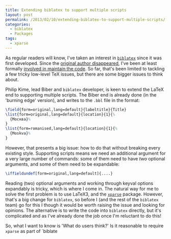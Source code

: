 ```yaml
---
title: Extending biblatex to support multiple scripts
layout: post
permalink: /2013/02/10/extending-biblatex-to-support-multiple-scripts/
categories:
  - biblatex
  - Packages
tags:
  - xparse
---
```

As regular readers will know, I've taken an interest in [`biblatex`](https://ctan.org/pkg/biblatex) since it was first developed. Since the [original author disappeared](/2012/04/03/biblatex-status/), I've been at least formally [involved in maintain the code](/2012/04/23/biblatex-a-team-to-continue-the-work/). So far, that's been limited to tackling a few tricky low-level TeX issues, but there are some bigger issues to think about.

Philip Kime, lead Biber and `biblatex` developer, is keen to extend the LaTeX end to supporting multiple scripts. The Biber end is already done (in the 'burning edge' version), and writes to the `.bbl` file in the format:

<!-- {% raw %} -->
```latex
\field{form=original,lang=default}{labeltitle}{Title}
\list{form=original,lang=default}{location}{1}{%
  {Москва}%
}
\list{form=romanised,lang=default}{location}{1}{%
  {Moskva}%
}
```
<!-- {% endraw %} -->

However, that presents a big issue: how to do that without breaking every existing style. Supporting scripts means we need an additional argument for a very large number of commands: some of them need to have _two_ optional arguments, and some of them need to be expandable:

```latex
\iffieldundef[form=original,lang=default]{....}
```

Reading (two) optional arguments and working through keyval options expandably is tricky, which is where I come in. The natural way for me to solve the first problem is to use LaTeX3, and the [`xparse`](https://ctan.org/pkg/xparse) package. However, that's a big change for `biblatex`, so before I (and the rest of the `biblatex` team) go for this I though it would be worth raising the issue and looking for opinions. The alternative is to write the code into `biblatex` directly, but it's complicated and as I've already done the job once I'm reluctant to do this!

So, what I want to know is 'What do users think?' Is it reasonable to require `xparse` as part of `biblate
